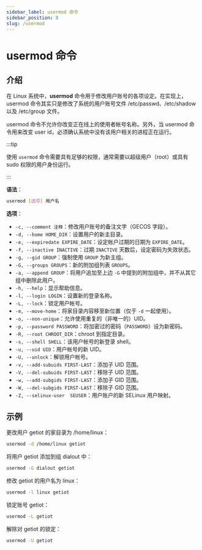 ```yaml
---
sidebar_label: usermod 命令
sidebar_position: 8
slug: /usermod
---
```


# usermod 命令



## 介绍

在 Linux 系统中，**usermod** 命令用于修改用户账号的各项设定。在实现上，usermod 命令其实只是修改了系统的用户账号文件 /etc/passwd、/etc/shadow 以及 /etc/group 文件。

usermod 命令不允许你改变正在线上的使用者帐号名称。另外，当 usermod 命令用来改变 user id，必须确认系统中没有该用户相关的进程正在运行。

:::tip

使用 `usermod` 命令需要具有足够的权限，通常需要以超级用户（root）或具有 sudo 权限的用户身份运行。

:::

**语法**：

```bash
usermod [选项] 用户名
```

**选项**：

- `-c, --comment 注释`：修改用户账号的备注文字（GECOS 字段）。
- `-d, --home HOME_DIR`：设置用户的新主目录。
- `-e, --expiredate EXPIRE_DATE`：设定帐户过期的日期为 `EXPIRE_DATE`。
- `-f, --inactive INACTIVE`：过期 `INACTIVE` 天数后，设定密码为失效状态。
- `-g, --gid GROUP`：强制使用 `GROUP` 为新主组。
- `-G, --groups GROUPS`：新的附加组列表 `GROUPS`。
- `-a, --append GROUP`：将用户追加至上边 `-G` 中提到的附加组中，并不从其它组中删除此用户。
- `-h, --help`：显示帮助信息。
- `-l, --login LOGIN`：设置新的登录名称。
- `-L, --lock`：锁定用户帐号。
- `-m, --move-home`：将家目录内容移至新位置（仅于 `-d` 一起使用）。
- `-o, --non-unique`：允许使用重复的（非唯一的）UID。
- `-p, --password PASSWORD`：将加密过的密码（`PASSWORD`）设为新密码。
- `-R, --root CHROOT_DIR`：chroot 到指定目录。
- `-s, --shell SHELL`：该用户帐号的新登录 shell。
- `-u, --uid UID`：用户帐号的新 UID。
- `-U, --unlock`：解锁用户帐号。
- `-v, --add-subuids FIRST-LAST`：添加子 UID 范围。
- `-V, --del-subuids FIRST-LAST`：移除子 UID 范围。
- `-w, --add-subgids FIRST-LAST`：添加子 GID 范围。
- `-W, --del-subgids FIRST-LAST`：移除子 GID 范围。
- `-Z, --selinux-user  SEUSER`：用户账户的新 SELinux 用户映射。



## 示例

更改用户 getiot 的家目录为 /home/linux：

```bash
usermod -d /home/linux getiot
```

将用户 getiot 添加到组 dialout 中：

```bash
usermod -G dialout getiot
```

修改 getiot 的用户名为 linux：

```bash
usermod -l linux getiot
```

锁定账号 getiot：

```bash
usermod -L getiot
```

解除对 getiot 的锁定：

```bash
usermod -U getiot
```

